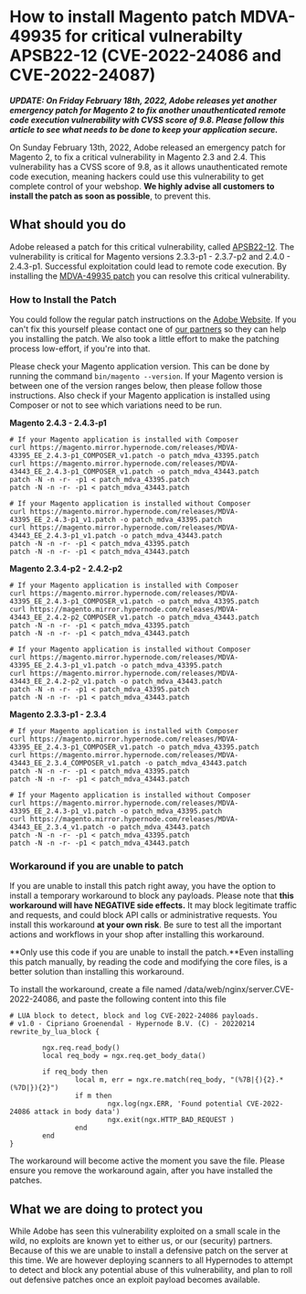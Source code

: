 <!-- source: https://support.hypernode.com/en/best-practices/security/how-to-install-magento-patch-mdva-49935-for-critical-vulnerabilty-apsb22-12-cve-2022-24086/ -->

# How to install Magento patch MDVA-49935 for critical vulnerabilty APSB22-12 (CVE-2022-24086 and CVE-2022-24087)

***UPDATE: On Friday February 18th, 2022, Adobe releases yet another emergency patch for Magento 2 to fix another unauthenticated remote code execution vulnerability with CVSS score of 9.8. Please follow this article to see what needs to be done to keep your application secure.***

On Sunday February 13th, 2022, Adobe released an emergency patch for Magento 2, to fix a critical vulnerability in Magento 2.3 and 2.4. This vulnerability has a CVSS score of 9.8, as it allows unauthenticated remote code execution, meaning hackers could use this vulnerability to get complete control of your webshop. **We highly advise all customers to install the patch as soon as possible**, to prevent this.

## What should you do

Adobe released a patch for this critical vulnerability, called [APSB22-12](https://helpx.adobe.com/security/products/magento/apsb22-12.html). The vulnerability is critical for Magento versions 2.3.3-p1 - 2.3.7-p2 and 2.4.0 - 2.4.3-p1. Successful exploitation could lead to remote code execution. By installing the [MDVA-49935 patch](https://support.magento.com/hc/en-us/articles/4426353041293-Security-updates-available-for-Adobe-Commerce-APSB22-12-) you can resolve this critical vulnerability.

### How to Install the Patch

You could follow the regular patch instructions on the [Adobe Website](https://support.magento.com/hc/en-us/articles/4426353041293-Security-updates-available-for-Adobe-Commerce-APSB22-12-). If you can't fix this yourself please contact one of [our partners](https://www.hypernode.com/our-partners/) so they can help you installing the patch. We also took a little effort to make the patching process low-effort, if you're into that.

Please check your Magento application version. This can be done by running the command `bin/magento --version`. If your Magento version is between one of the version ranges below, then please follow those instructions. Also check if your Magento application is installed using Composer or not to see which variations need to be run.

**Magento 2.4.3 - 2.4.3-p1**

```
# If your Magento application is installed with Composer
curl https://magento.mirror.hypernode.com/releases/MDVA-43395_EE_2.4.3-p1_COMPOSER_v1.patch -o patch_mdva_43395.patch
curl https://magento.mirror.hypernode.com/releases/MDVA-43443_EE_2.4.3-p1_COMPOSER_v1.patch -o patch_mdva_43443.patch
patch -N -n -r- -p1 < patch_mdva_43395.patch
patch -N -n -r- -p1 < patch_mdva_43443.patch

# If your Magento application is installed without Composer
curl https://magento.mirror.hypernode.com/releases/MDVA-43395_EE_2.4.3-p1_v1.patch -o patch_mdva_43395.patch
curl https://magento.mirror.hypernode.com/releases/MDVA-43443_EE_2.4.3-p1_v1.patch -o patch_mdva_43443.patch
patch -N -n -r- -p1 < patch_mdva_43395.patch
patch -N -n -r- -p1 < patch_mdva_43443.patch
```

**Magento 2.3.4-p2 - 2.4.2-p2**

```
# If your Magento application is installed with Composer
curl https://magento.mirror.hypernode.com/releases/MDVA-43395_EE_2.4.3-p1_COMPOSER_v1.patch -o patch_mdva_43395.patch
curl https://magento.mirror.hypernode.com/releases/MDVA-43443_EE_2.4.2-p2_COMPOSER_v1.patch -o patch_mdva_43443.patch
patch -N -n -r- -p1 < patch_mdva_43395.patch
patch -N -n -r- -p1 < patch_mdva_43443.patch

# If your Magento application is installed without Composer
curl https://magento.mirror.hypernode.com/releases/MDVA-43395_EE_2.4.3-p1_v1.patch -o patch_mdva_43395.patch
curl https://magento.mirror.hypernode.com/releases/MDVA-43443_EE_2.4.2-p2_v1.patch -o patch_mdva_43443.patch
patch -N -n -r- -p1 < patch_mdva_43395.patch
patch -N -n -r- -p1 < patch_mdva_43443.patch
```

**Magento 2.3.3-p1 - 2.3.4**

```
# If your Magento application is installed with Composer
curl https://magento.mirror.hypernode.com/releases/MDVA-43395_EE_2.4.3-p1_COMPOSER_v1.patch -o patch_mdva_43395.patch
curl https://magento.mirror.hypernode.com/releases/MDVA-43443_EE_2.3.4_COMPOSER_v1.patch -o patch_mdva_43443.patch
patch -N -n -r- -p1 < patch_mdva_43395.patch
patch -N -n -r- -p1 < patch_mdva_43443.patch

# If your Magento application is installed without Composer
curl https://magento.mirror.hypernode.com/releases/MDVA-43395_EE_2.4.3-p1_v1.patch -o patch_mdva_43395.patch
curl https://magento.mirror.hypernode.com/releases/MDVA-43443_EE_2.3.4_v1.patch -o patch_mdva_43443.patch
patch -N -n -r- -p1 < patch_mdva_43395.patch
patch -N -n -r- -p1 < patch_mdva_43443.patch
```

### Workaround if you are unable to patch

If you are unable to install this patch right away, you have the option to install a temporary workaround to block any payloads. Please note that **this workaround will have NEGATIVE side effects.** It may block legitimate traffic and requests, and could block API calls or administrative requests. You install this workaround **at your own risk**. Be sure to test all the important actions and workflows in your shop after installing this workaround.

\*\*Only use this code if you are unable to install the patch.\*\*Even installing this patch manually, by reading the code and modifying the core files, is a better solution than installing this workaround.

To install the workaround, create a file named /data/web/nginx/server.CVE-2022-24086, and paste the following content into this file

```
# LUA block to detect, block and log CVE-2022-24086 payloads.
# v1.0 - Cipriano Groenendal - Hypernode B.V. (C) - 20220214
rewrite_by_lua_block {

        ngx.req.read_body()
        local req_body = ngx.req.get_body_data()

        if req_body then
                local m, err = ngx.re.match(req_body, "(%7B|{){2}.*(%7D|}){2}")
                if m then
                        ngx.log(ngx.ERR, 'Found potential CVE-2022-24086 attack in body data')
                        ngx.exit(ngx.HTTP_BAD_REQUEST )
                end
        end
}
```

The workaround will become active the moment you save the file. Please ensure you remove the workaround again, after you have installed the patches.

## What we are doing to protect you

While Adobe has seen this vulnerability exploited on a small scale in the wild, no exploits are known yet to either us, or our (security) partners. Because of this we are unable to install a defensive patch on the server at this time.
We are however deploying scanners to all Hypernodes to attempt to detect and block any potential abuse of this vulnerability, and plan to roll out defensive patches once an exploit payload becomes available.
